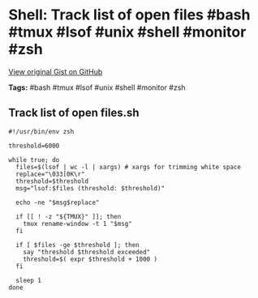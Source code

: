 # Shell: Track list of open files #bash #tmux #lsof #unix #shell #monitor #zsh

[View original Gist on GitHub](https://gist.github.com/Integralist/80fa38b86e9f93e6721d0c9452bc3b9f)

**Tags:** #bash #tmux #lsof #unix #shell #monitor #zsh

## Track list of open files.sh

```shell
#!/usr/bin/env zsh

threshold=6000

while true; do
  files=$(lsof | wc -l | xargs) # xargs for trimming white space
  replace="\033[0K\r"
  threshold=$threshold
  msg="lsof:$files (threshold: $threshold)"

  echo -ne "$msg$replace"

  if [[ ! -z "${TMUX}" ]]; then
    tmux rename-window -t 1 "$msg"
  fi

  if [ $files -ge $threshold ]; then
    say "threshold $threshold exceeded"
    threshold=$( expr $threshold + 1000 )
  fi

  sleep 1
done
```

